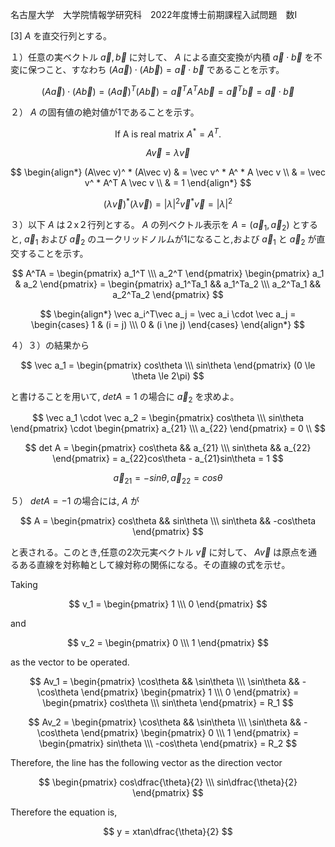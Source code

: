 名古屋大学　大学院情報学研究科　2022年度博士前期課程入試問題　数I

\[3] $A$ を直交行列とする。

１）任意の実ベクトル $\vec a, \vec b$ に対して、 $A$ による直交変換が内積 $\vec a  \cdot \vec b$ を不変に保つこと、すなわち $(A\vec a) \cdot (A\vec b) = \vec a \cdot \vec b$ であることを示す。

$$
    (A\vec a) \cdot (A\vec b) = (A\vec a)^T(A\vec b) = \vec a^TA^TA \vec b = \vec a^T \vec b = \vec a \cdot \vec b
$$


２） $A$ の固有値の絶対値が1であることを示す。

$$
    \text{If A is real matrix } A^* = A^T.
$$

$$
    A\vec v = \lambda \vec v
$$

$$
   \begin{align*} 
      (A\vec v)^ * (A\vec v) & = \vec v^ * A^ * A \vec v \\
                           & = \vec v^ * A^T A \vec v \\
                           & = 1
    \end{align*}
$$

$$
    (\lambda\vec v)^ * (\lambda\vec v) = |\lambda|^2\vec v^ * \vec v = |\lambda|^2
$$


３）以下 $A$ は２x２行列とする。 $A$ の列ベクトル表示を $A = (\vec a_1, \vec a_2)$ とすると, $\vec a_1$ および $\vec a_2$ のユークリッドノルムが1になること,および $\vec a_1$ と $\vec a_2$ が直交することを示す。

$$
    A^TA = \begin{pmatrix} a_1^T \\\ a_2^T \end{pmatrix} \begin{pmatrix} a_1 & a_2 \end{pmatrix}  = \begin{pmatrix} a_1^Ta_1 && a_1^Ta_2 \\\ a_2^Ta_1 && a_2^Ta_2 \end{pmatrix}
$$

$$
    \begin{align*}
        \vec a_i^T\vec a_j =  \vec a_i \cdot \vec a_j = \begin{cases} 1 & (i = j) \\\ 0 & (i \ne j) \end{cases}
    \end{align*}
$$

４）３）の結果から

$$
  \vec a_1 = \begin{pmatrix} cos\theta \\\ sin\theta \end{pmatrix} (0 \le \theta \le 2\pi)
$$

と書けることを用いて, $det A = 1$ の場合に $\vec a_2$ を求めよ。

$$
    \vec a_1 \cdot \vec a_2 = \begin{pmatrix} cos\theta \\\ sin\theta \end{pmatrix} \cdot \begin{pmatrix} a_{21} \\\ a_{22} \end{pmatrix} = 0 \\
$$

$$
    det A = \begin{pmatrix} cos\theta && a_{21} \\\ sin\theta && a_{22} \end{pmatrix} = a_{22}cos\theta - a_{21}sin\theta = 1
$$

$$
    \vec a_{21} = -sin\theta, \vec a_{22} = cos\theta
$$

５） $det A = -1$ の場合には, $A$ が

$$
    A = \begin{pmatrix} cos\theta && sin\theta \\\ sin\theta && -cos\theta \end{pmatrix}
$$

と表される。このとき,任意の2次元実ベクトル $\vec v$ に対して、 $A\vec v$ は原点を通るある直線を対称軸として線対称の関係になる。その直線の式を示せ。


Taking 

$$
v_1 = \begin{pmatrix} 1 \\\ 0 \end{pmatrix}
$$

and

$$
v_2 = \begin{pmatrix} 0 \\\ 1 \end{pmatrix}
$$

as the vector to be operated.

$$
   Av_1 = \begin{pmatrix} 
     \cos\theta && \sin\theta \\\
     \sin\theta && -\cos\theta
  \end{pmatrix} \begin{pmatrix} 1 \\\ 0 \end{pmatrix} = \begin{pmatrix} cos\theta \\\ sin\theta \end{pmatrix} = R_1
$$

$$
   Av_2 = \begin{pmatrix} 
     \cos\theta && \sin\theta \\\
     \sin\theta && -\cos\theta
  \end{pmatrix} \begin{pmatrix} 0 \\\ 1 \end{pmatrix} = \begin{pmatrix} sin\theta \\\ -cos\theta \end{pmatrix} = R_2
$$

Therefore, the line has the following vector as the direction vector

$$
    \begin{pmatrix} cos\dfrac{\theta}{2} \\\ sin\dfrac{\theta}{2} \end{pmatrix}
$$

Therefore the equation is,

$$
    y = xtan\dfrac{\theta}{2}
$$

